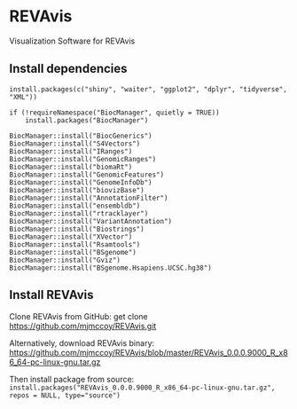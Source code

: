 # REVAvis
Visualization Software for REVAvis

## Install dependencies
```
install.packages(c("shiny", "waiter", "ggplot2", "dplyr", "tidyverse", "XML"))

if (!requireNamespace("BiocManager", quietly = TRUE))
    install.packages("BiocManager")

BiocManager::install("BiocGenerics")
BiocManager::install("S4Vectors")
BiocManager::install("IRanges")
BiocManager::install("GenomicRanges")
BiocManager::install("biomaRt")
BiocManager::install("GenomicFeatures")
BiocManager::install("GenomeInfoDb")
BiocManager::install("biovizBase")
BiocManager::install("AnnotationFilter")
BiocManager::install("ensembldb")
BiocManager::install("rtracklayer")
BiocManager::install("VariantAnnotation")
BiocManager::install("Biostrings")
BiocManager::install("XVector")
BiocManager::install("Rsamtools")
BiocManager::install("BSgenome")
BiocManager::install("Gviz")
BiocManager::install("BSgenome.Hsapiens.UCSC.hg38")
```

## Install REVAvis
Clone REVAvis from GitHub:
get clone https://github.com/mjmccoy/REVAvis.git

Alternatively, download REVAvis binary:
https://github.com/mjmccoy/REVAvis/blob/master/REVAvis_0.0.0.9000_R_x86_64-pc-linux-gnu.tar.gz

Then install package from source:
```install.packages("REVAvis_0.0.0.9000_R_x86_64-pc-linux-gnu.tar.gz", repos = NULL, type="source")```

